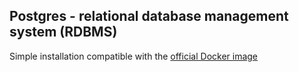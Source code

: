 ## Postgres - relational database management system (RDBMS)

Simple installation compatible with the [official Docker image](https://hub.docker.com/_/postgres)